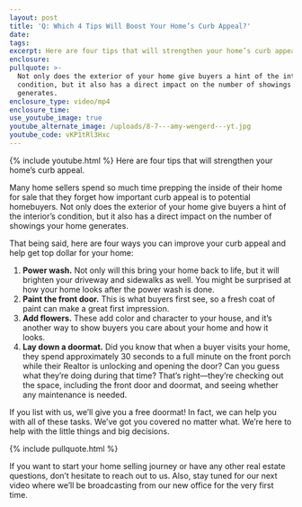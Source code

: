 ```yaml
---
layout: post
title: 'Q: Which 4 Tips Will Boost Your Home’s Curb Appeal?'
date:
tags:
excerpt: Here are four tips that will strengthen your home’s curb appeal.
enclosure:
pullquote: >-
  Not only does the exterior of your home give buyers a hint of the interior’s
  condition, but it also has a direct impact on the number of showings your home
  generates.
enclosure_type: video/mp4
enclosure_time:
use_youtube_image: true
youtube_alternate_image: /uploads/8-7---amy-wengerd---yt.jpg
youtube_code: vKP1tRl3Hxc
---
```


{% include youtube.html %} Here are four tips that will strengthen your home’s curb appeal.&nbsp;

Many home sellers spend so much time prepping the inside of their home for sale that they forget how important curb appeal is to potential homebuyers. Not only does the exterior of your home give buyers a hint of the interior’s condition, but it also has a direct impact on the number of showings your home generates.&nbsp;

That being said, here are four ways you can improve your curb appeal and help get top dollar for your home:

1. **Power wash.** Not only will this bring your home back to life, but it will brighten your driveway and sidewalks as well. You might be surprised at how your home looks after the power wash is done.&nbsp;
2. **Paint the front door.** This is what buyers first see, so a fresh coat of paint can make a great first impression.&nbsp;
3. **Add flowers.** These add color and character to your house, and it’s another way to show buyers you care about your home and how it looks.&nbsp;
4. **Lay down a doormat.** Did you know that when a buyer visits your home, they spend approximately 30 seconds to a full minute on the front porch while their Realtor is unlocking and opening the door? Can you guess what they’re doing during that time? That’s right—they’re checking out the space, including the front door and doormat, and seeing whether any maintenance is needed.&nbsp;

If you list with us, we’ll give you a free doormat\! In fact, we can help you with all of these tasks. We’ve got you covered no matter what. We’re here to help with the little things and big decisions.&nbsp;

{% include pullquote.html %}

If you want to start your home selling journey or have any other real estate questions, don’t hesitate to reach out to us. Also, stay tuned for our next video where we’ll be broadcasting from our new office for the very first time.&nbsp;